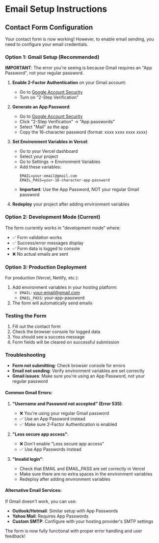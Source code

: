 # Email Setup Instructions

## Contact Form Configuration

Your contact form is now working! However, to enable email sending, you need to configure your email credentials.

### Option 1: Gmail Setup (Recommended)

**IMPORTANT**: The error you're seeing is because Gmail requires an "App Password", not your regular password.

1. **Enable 2-Factor Authentication** on your Gmail account:
   - Go to [Google Account Security](https://myaccount.google.com/security)
   - Turn on "2-Step Verification"

2. **Generate an App Password**:
   - Go to [Google Account Security](https://myaccount.google.com/security)
   - Click "2-Step Verification" → "App passwords"
   - Select "Mail" as the app
   - Copy the 16-character password (format: xxxx xxxx xxxx xxxx)

3. **Set Environment Variables in Vercel**:
   - Go to your Vercel dashboard
   - Select your project
   - Go to Settings → Environment Variables
   - Add these variables:
     ```
     EMAIL=your-email@gmail.com
     EMAIL_PASS=your-16-character-app-password
     ```
   - **Important**: Use the App Password, NOT your regular Gmail password

4. **Redeploy** your project after adding environment variables

### Option 2: Development Mode (Current)

The form currently works in "development mode" where:
- ✅ Form validation works
- ✅ Success/error messages display
- ✅ Form data is logged to console
- ❌ No actual emails are sent

### Option 3: Production Deployment

For production (Vercel, Netlify, etc.):
1. Add environment variables in your hosting platform:
   - `EMAIL`: your-email@gmail.com
   - `EMAIL_PASS`: your-app-password
2. The form will automatically send emails

### Testing the Form

1. Fill out the contact form
2. Check the browser console for logged data
3. You should see a success message
4. Form fields will be cleared on successful submission

### Troubleshooting

- **Form not submitting**: Check browser console for errors
- **Email not sending**: Verify environment variables are set correctly
- **Gmail issues**: Make sure you're using an App Password, not your regular password

#### Common Gmail Errors:

1. **"Username and Password not accepted" (Error 535)**:
   - ❌ You're using your regular Gmail password
   - ✅ Use an App Password instead
   - ✅ Make sure 2-Factor Authentication is enabled

2. **"Less secure app access"**:
   - ❌ Don't enable "Less secure app access"
   - ✅ Use App Passwords instead

3. **"Invalid login"**:
   - Check that EMAIL and EMAIL_PASS are set correctly in Vercel
   - Make sure there are no extra spaces in the environment variables
   - Redeploy after adding environment variables

#### Alternative Email Services:

If Gmail doesn't work, you can use:
- **Outlook/Hotmail**: Similar setup with App Passwords
- **Yahoo Mail**: Requires App Passwords
- **Custom SMTP**: Configure with your hosting provider's SMTP settings

The form is now fully functional with proper error handling and user feedback!
